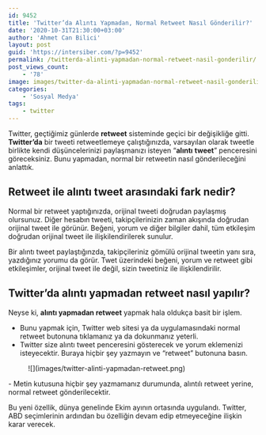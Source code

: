 ```yaml
---
id: 9452
title: 'Twitter’da Alıntı Yapmadan, Normal Retweet Nasıl Gönderilir?'
date: '2020-10-31T21:30:00+03:00'
author: 'Ahmet Can Bilici'
layout: post
guid: 'https://intersiber.com/?p=9452'
permalink: /twitterda-alinti-yapmadan-normal-retweet-nasil-gonderilir/
post_views_count:
    - '78'
image: images/twitter-da-alinti-yapmadan-normal-retweet-nasil-gonderilir.jpg
categories:
    - 'Sosyal Medya'
tags:
    - twitter
---
```


Twitter, geçtiğimiz günlerde **retweet** sisteminde geçici bir değişikliğe gitti. **Twitter’da** bir tweeti retweetlemeye çalıştığınızda, varsayılan olarak tweetle birlikte kendi düşüncelerinizi paylaşmanızı isteyen “**alıntı** **tweet**” penceresini göreceksiniz. Bunu yapmadan, normal bir retweetin nasıl gönderileceğini anlattık.

## Retweet ile alıntı tweet arasındaki fark nedir?

Normal bir retweet yaptığınızda, orijinal tweeti doğrudan paylaşmış olursunuz. Diğer hesabın tweeti, takipçilerinizin zaman akışında doğrudan orijinal tweet ile görünür. Beğeni, yorum ve diğer bilgiler dahil, tüm etkileşim doğrudan orijinal tweet ile ilişkilendirilerek sunulur.

Bir alıntı tweet paylaştığınzda, takipçileriniz gömülü orijinal tweetin yanı sıra, yazdığınız yorumu da görür. Twet üzerindeki beğeni, yorum ve retweet gibi etkileşimler, orijinal tweet ile değil, sizin tweetiniz ile ilişkilendirilir.

## Twitter’da alıntı yapmadan retweet nasıl yapılır?

Neyse ki, **alıntı yapmadan retweet** yapmak hala oldukça basit bir işlem.

- Bunu yapmak için, Twitter web sitesi ya da uygulamasındaki normal retweet butonuna tıklamanız ya da dokunmanız yeterli.
- Twitter size alıntı tweet penceresini gösterecek ve yorum eklemenizi isteyecektir. Buraya hiçbir şey yazmayın ve “retweet” butonuna basın.

<figure class="wp-block-image size-large">![](images/twitter-alinti-yapmadan-retweet.png)</figure>- Metin kutusuna hiçbir şey yazmamanız durumunda, alıntılı retweet yerine, normal retweet gönderilecektir.

Bu yeni özellik, dünya genelinde Ekim ayının ortasında uygulandı. Twitter, ABD seçimlerinin ardından bu özelliğin devam edip etmeyeceğine ilişkin karar verecek.